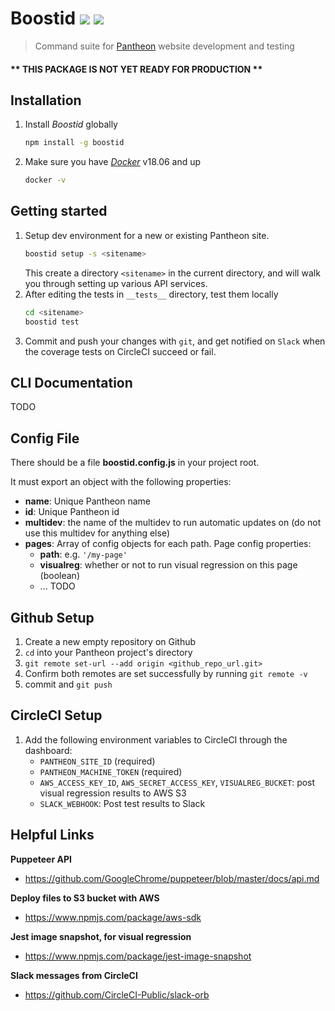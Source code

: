 # Boostid ![](https://img.shields.io/npm/v/boostid.svg) ![](https://img.shields.io/node/v/boostid.svg)

> Command suite for [Pantheon](https://pantheon.io) website development and testing

#### ** THIS PACKAGE IS NOT YET READY FOR PRODUCTION **

## Installation
1. Install _Boostid_ globally
    ```bash
    npm install -g boostid
    ```
2. Make sure you have [_Docker_](https://docs.docker.com/install/#supported-platforms) v18.06 and up
    ```bash
    docker -v
    ```

## Getting started
1. Setup dev environment for a new or existing Pantheon site.
    ```bash
    boostid setup -s <sitename>
    ```
    This create a directory `<sitename>` in the current directory, and will walk you through setting up various API services.
2. After editing the tests in `__tests__` directory, test them locally
    ```bash
    cd <sitename>
    boostid test
    ```
3. Commit and push your changes with `git`, and get notified on `Slack` when the coverage tests on CircleCI succeed or fail.

## CLI Documentation
TODO

## Config File

There should be a file __boostid.config.js__ in your project root.

It must export an object with the following properties:
- **name**: Unique Pantheon name
- **id**: Unique Pantheon id
- **multidev**: the name of the multidev to run automatic updates on (do not use this multidev for anything else)
- **pages**: Array of config objects for each path. Page config properties:
  - **path**: e.g. `'/my-page'`
  - **visualreg**: whether or not to run visual regression on this page (boolean)
  - ... TODO


<!-- ### Navigation Tests

View full [docs](docs/navigation_tests.md)

### Visual Regression

View full [docs](docs/visual_regression.md) -->

## Github Setup
1. Create a new empty repository on Github
2. `cd` into your Pantheon project's directory
3. `git remote set-url --add origin <github_repo_url.git>`
4. Confirm both remotes are set successfully by running `git remote -v`
5. commit and `git push`

## CircleCI Setup
1. Add the following environment variables to CircleCI through the dashboard:
   - `PANTHEON_SITE_ID` (required)
   - `PANTHEON_MACHINE_TOKEN` (required)
   - `AWS_ACCESS_KEY_ID`, `AWS_SECRET_ACCESS_KEY`, `VISUALREG_BUCKET`: post visual regression results to AWS S3
   - `SLACK_WEBHOOK`: Post test results to Slack
<!-- 1. Create a passwordless rsa SSH key (using `ssh-keygen ...`)
1. Add the public ssh key to your Pantheon account
2. Enable this project on CircleCI
3. Add the private ssh key to the CircleCI project settings -->

<!-- ## Local Testing
After editing your test files, you can avoid having to push to CircleCI by running them locally with `boostid test`. -->

## Helpful Links

**Puppeteer API**
- https://github.com/GoogleChrome/puppeteer/blob/master/docs/api.md

**Deploy files to S3 bucket with AWS**
- https://www.npmjs.com/package/aws-sdk

**Jest image snapshot, for visual regression**
- https://www.npmjs.com/package/jest-image-snapshot

**Slack messages from CircleCI**
- https://github.com/CircleCI-Public/slack-orb

